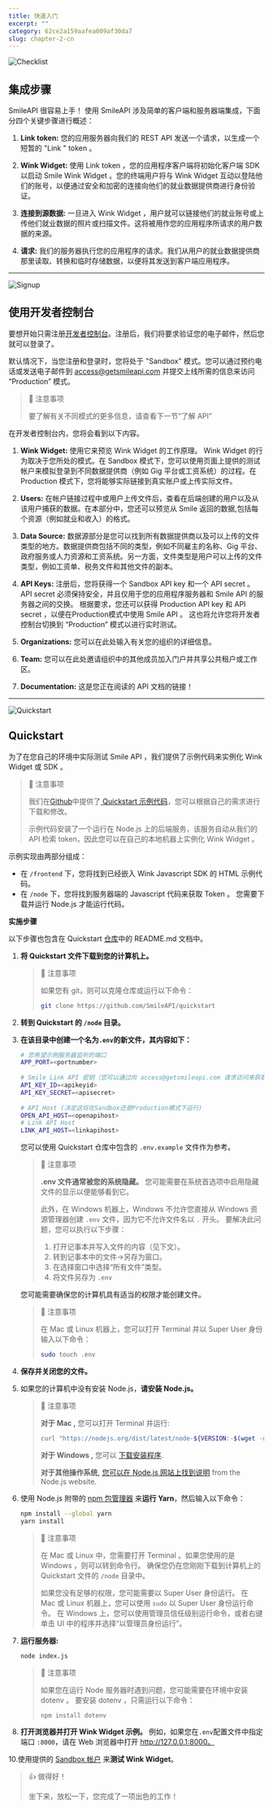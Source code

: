 ```yaml
---
title: 快速入门  
excerpt: ""  
category: 62ce2a159aafea009af30da7
slug: chapter-2-cn
---
```




<!-- focus: false -->
![Checklist](https://img.icons8.com/ios/50/000000/checklist--v1.png)

## 集成步骤
SmileAPI 很容易上手！ 使用 SmileAPI 涉及简单的客户端和服务器端集成，下面分四个关键步骤进行概述：
1. **Link token:** 您的应用服务器向我们的 REST API 发送一个请求，以生成一个短暂的 "Link " token 。

2. **Wink Widget:** 使用 Link token ，您的应用程序客户端将初始化客户端 SDK 以启动 Smile Wink Widget 。您的终端用户将与 Wink Widget 互动以登陆他们的账号，以便通过安全和加密的连接向他们的就业数据提供商进行身份验证。

3. **连接到源数据:** 一旦进入 Wink Widget ，用户就可以链接他们的就业账号或上传他们就业数据的照片或扫描文件。这将被用作您的应用程序所请求的用户数据的来源。

4. **请求:** 我们的服务器执行您的应用程序的请求。我们从用户的就业数据提供商那里读取、转换和临时存储数据，以便将其发送到客户端应用程序。

<!--
5. **Webhooks (coming soon):** Webhooks can also be delivered to your server in cases where data will be processed asynchrounously. Messages via webhook will be sent whenever data becomes available or is updated. Your server can then fetch the data from our REST API.
-->

---
<!-- focus: false -->
![Signup](https://img.icons8.com/ios-filled/50/000000/sign-up.png)

## 使用开发者控制台
要想开始只需注册[开发者控制台](https://portal.getsmileapi.com)。注册后，我们将要求验证您的电子邮件，然后您就可以登录了。

默认情况下，当您注册和登录时，您将处于 "Sandbox" 模式。您可以通过预约电话或发送电子邮件到 access@getsmileapi.com 并提交上线所需的信息来访问 “Production” 模式。

> 📘 注意事项
> 
> 要了解有关不同模式的更多信息，请查看下一节“了解 API”

在开发者控制台内，您将会看到以下内容。

1. **Wink Widget:** 使用它来预览 Wink Widget 的工作原理。 Wink Widget 的行为取决于您所处的模式。在 Sandbox 模式下，您可以使用页面上提供的测试帐户来模拟登录到不同数据提供商（例如 Gig 平台或工资系统）的过程。在 Production 模式下，您将能够实际链接到真实账户或上传实际文件。

2. **Users:** 在帐户链接过程中或用户上传文件后，查看在后端创建的用户以及从该用户捕获的数据。在本部分中，您还可以预览从 Smile 返回的数据,包括每个资源（例如就业和收入）的格式。

3. **Data Source:** 数据源部分是您可以找到所有数据提供商以及可以上传的文件类型的地方。数据提供商包括不同的类型，例如不同雇主的名称、Gig 平台、政府服务或人力资源和工资系统。另一方面，文件类型是用户可以上传的文件类型，例如工资单、税务文件和其他文件的副本。

4. **API Keys:** 注册后，您将获得一个 Sandbox API key 和一个 API secret 。API secret 必须保持安全，并且仅用于您的应用程序服务器和 Smile API 的服务器之间的交换。 根据要求，您还可以获得 Production API key 和 API secret ，以便在Production模式中使用 Smile API 。 这也将允许您将开发者控制台切换到 “Production” 模式以进行实时测试。

5. **Organizations:** 您可以在此处输入有关您的组织的详细信息。

6. **Team:** 您可以在此处邀请组织中的其他成员加入门户并共享公共租户或工作区。

7. **Documentation:** 这是您正在阅读的 API 文档的链接！



---
<!-- focus: false -->
![Quickstart](https://img.icons8.com/ios/50/000000/speed.png)

## Quickstart 

为了在您自己的环境中实际测试 Smile API ，我们提供了示例代码来实例化 Wink Widget 或 SDK 。
> 📘 注意事项
> 
> 我们在[Github](https://github.com/SmileAPI)中提供了[ Quickstart 示例代码](https://github.com/SmileAPI/quickstart)，您可以根据自己的需求进行下载和修改。
>
>示例代码安装了一个运行在 Node.js 上的后端服务，该服务自动从我们的 API 检索 token，因此您可以在自己的本地机器上实例化 Wink Widget 。

>
示例实现由两部分组成：
* 在 ``/frontend`` 下，您将找到已经嵌入 Wink Javascript SDK 的 HTML 示例代码。
* 在 ``/node`` 下，您将找到服务器端的 Javascript 代码来获取 Token 。 您需要下载并运行 Node.js 才能运行代码。

**实施步骤**

以下步骤也包含在 Quickstart [仓库](https://github.com/SmileAPI/quickstart)中的 README.md 文档中。

1. **将 Quickstart 文件下载到您的计算机上。**

   > 📘 注意事项
   >
   > 如果您有 git，则可以克隆仓库或运行以下命令：
   > 
   > ```bash
   > git clone https://github.com/SmileAPI/quickstart
   > ```

2. **转到 Quickstart 的 ``/node`` 目录。**
 
3. **在该目录中创建一个名为``.env``的新文件，其内容如下：**
 
   ```bash
   # 您希望示例服务器监听的端口
   APP_PORT=<portnumber>
    
   # Smile Link API 密钥（您可以通过向 access@getsmileapi.com 请求访问来获取此密钥）
   API_KEY_ID=<apikeyid>
   API_KEY_SECRET=<apisecret>
    
   # API Host (决定这将在Sandbox还是Production模式下运行)
   OPEN_API_HOST=<openapihost>
   # Link API Host
   LINK_API_HOST=<linkapihost>
   ```

   您可以使用 Quickstart 仓库中包含的 ``.env.example`` 文件作为参考。

   > 🚧 注意事项
   > 
   > **.env 文件通常被您的系统隐藏。** 您可能需要在系统首选项中启用隐藏文件的显示以便能够看到它。
   >
   > 此外，在 Windows 机器上，Windows 不允许您直接从 Windows 资源管理器创建 ``.env`` 文件，因为它不允许文件名以 ``.`` 开头。 要解决此问题，您可以执行以下步骤：
   > 
   > 1. 打开记事本并写入文件的内容（见下文）。
   > 2. 转到记事本中的文件->另存为窗口。
   > 3. 在选择窗口中选择“所有文件”类型。
   > 4. 将文件另存为 ``.env``

   您可能需要确保您的计算机具有适当的权限才能创建文件。

   > 📘 注意事项
   >  
   > 在 Mac 或 Linux 机器上，您可以打开 Terminal 并以 Super User 身份输入以下命令：
   >
   > ```bash
   > sudo touch .env
   > ```

4. **保存并关闭您的文件。**
 
5. 如果您的计算机中没有安装 Node.js，**请安装 Node.js。**

   > 📘 注意事项
   >
   > **对于 Mac ,** 您可以打开 Terminal 并运行:
   > ```bash
   > curl "https://nodejs.org/dist/latest/node-${VERSION:-$(wget -qO- https://nodejs.org/dist/latest/ | sed -nE 's|.*>node-(.*)\.pkg</a>.*|\1|p')}.pkg" > "$HOME/Downloads/node-latest.pkg" && sudo installer -store -pkg "$HOME/Downloads/node-latest.pkg" -target "/"
   > ```
   >
   > **对于 Windows ,** 您可以 [下载安装程序](https://nodejs.org/en/#home-downloadhead).
   >
   > **对于其他操作系统,** [您可以在 Node.js 网站上找到说明](https://nodejs.org/en/download/package-manager/#macos) from the Node.js website.

6. 使用 Node.js 附带的 [ npm 包管理器](https://www.npmjs.com/) 来**运行 Yarn**，然后输入以下命令：
   ```bash
   npm install --global yarn
   yarn install
   ```
   
   > 📘 注意事项
   >
   > 在 Mac 或 Linux 中，您需要打开 Terminal 。如果您使用的是 Windows ，则可以转到命令行。 确保您仍在您刚刚下载到计算机上的 Quickstart 文件的 ``/node`` 目录中。
   > 
   > 如果您没有足够的权限，您可能需要以 Super User 身份运行。 在 Mac 或 Linux 机器上，您可以使用 ``sudo`` 以 Super User 身份运行命令。 在 Windows 上，您可以使用管理员信任级别运行命令，或者右键单击 UI 中的程序并选择“以管理员身份运行”。

8. **运行服务器:**
   ```bash
   node index.js
   ```

   > 🚧 注意事项
   >
   > 如果您在运行 Node 服务器时遇到问题，您可能需要在环境中安装 dotenv 。 要安装 dotenv ，只需运行以下命令：
   > 
   > ```bash
   > npm install dotenv
   > ```
   > 
9. **打开浏览器并打开 Wink Widget 示例。** 例如，如果您在``.env``配置文件中指定端口 ``:8000``，请在 Web 浏览器中打开 http://127.0.0.1:8000。
 
10.使用提供的 [ Sandbox 帐户](ref:getting-user-data#testing-in-sandbox) 来**测试 Wink Widget**。
 
> 👍 做得好！
>
> 坐下来，放松一下，您完成了一项出色的工作！